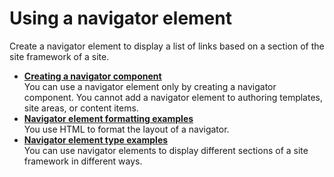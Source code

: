 # Using a navigator element


Create a navigator element to display a list of links based on a section of the site framework of a site.

-   **[Creating a navigator component](wcm_dev_elements_navigator_creating.md)**  
You can use a navigator element only by creating a navigator component. You cannot add a navigator element to authoring templates, site areas, or content items.
-   **[Navigator element formatting examples](wcm_dev_elements_navigator_design.md)**  
You use HTML to format the layout of a navigator.
-   **[Navigator element type examples](wcm_dev_elements_navigator_types.md)**  
You can use navigator elements to display different sections of a site framework in different ways.

